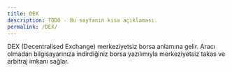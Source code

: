 ```yaml
---
title: DEX
description: TODO - Bu sayfanın kısa açıklaması.
permalink: /DEX/
---
```


DEX (Decentralised Exchange) merkeziyetsiz borsa anlamına gelir. Aracı olmadan bilgisayarınıza indirdiğiniz borsa yazılımıyla merkeziyetsiz takas ve arbitraj imkanı sağlar.
